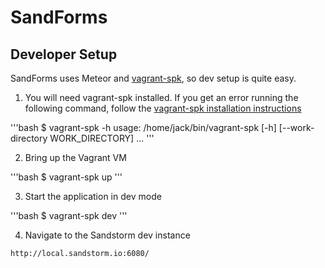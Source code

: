 # SandForms

## Developer Setup

SandForms uses Meteor and [vagrant-spk](https://github.com/sandstorm-io/vagrant-spk), so dev setup is quite easy.

1. You will need vagrant-spk installed. If you get an error running the
following command, follow the [vagrant-spk installation
instructions](https://docs.sandstorm.io/en/latest/vagrant-spk/installation/)

'''bash
$ vagrant-spk -h
usage: /home/jack/bin/vagrant-spk [-h] [--work-directory WORK_DIRECTORY]
...
'''

2. Bring up the Vagrant VM

'''bash
$ vagrant-spk up
'''

3. Start the application in dev mode

'''bash
$ vagrant-spk dev
'''

4. Navigate to the Sandstorm dev instance

`http://local.sandstorm.io:6080/`

